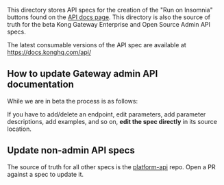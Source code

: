 This directory stores API specs for the creation of the "Run on Insomnia" buttons found on the [API docs page](https://docs.konghq.com/api/). This directory is also the source of truth for the beta Kong Gateway Enterprise and Open Source Admin API specs. 

The latest consumable versions of the API spec are available at https://docs.konghq.com/api/


## How to update Gateway admin API documentation

While we are in beta the process is as follows:

If you have to add/delete an endpoint, edit parameters, add parameter descriptions, add examples, and so on, **edit the spec directly** in its source location.


## Update non-admin API specs

The source of truth for all other specs is the [platform-api](https://github.com/Kong/platform-api) repo. Open a PR against a spec to update it.
